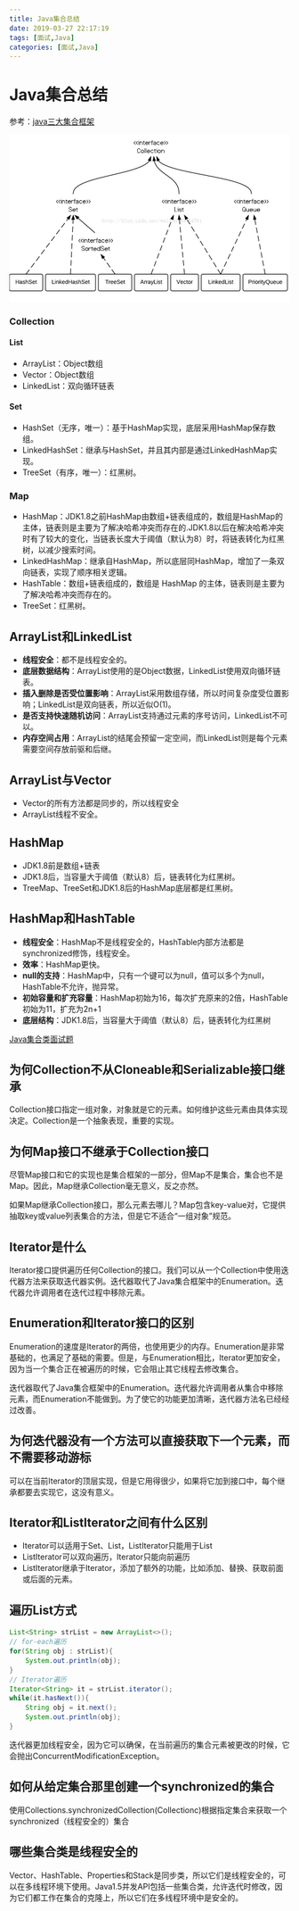 ```yaml
---
title: Java集合总结
date: 2019-03-27 22:17:19
tags: [面试,Java]
categories: [面试,Java]
---
```



# Java集合总结

参考：[java三大集合框架](https://blog.csdn.net/weixin_39464761/article/details/75137902)

![image](/image/interview_prep/collection.jpg)
### Collection

#### List
- ArrayList：Object数组
- Vector：Object数组
- LinkedList：双向循环链表

#### Set
- HashSet（无序，唯一）：基于HashMap实现，底层采用HashMap保存数组。
- LinkedHashSet：继承与HashSet，并且其内部是通过LinkedHashMap实现。
- TreeSet（有序，唯一）：红黑树。

### Map 
- HashMap：JDK1.8之前HashMap由数组+链表组成的，数组是HashMap的主体，链表则是主要为了解决哈希冲突而存在的.JDK1.8以后在解决哈希冲突时有了较大的变化，当链表长度大于阈值（默认为8）时，将链表转化为红黑树，以减少搜索时间。
- LinkedHashMap：继承自HashMap，所以底层同HashMap，增加了一条双向链表，实现了顺序相关逻辑。
- HashTable：数组+链表组成的，数组是 HashMap 的主体，链表则是主要为了解决哈希冲突而存在的。
- TreeSet：红黑树。


## ArrayList和LinkedList
- **线程安全**：都不是线程安全的。
- **底层数据结构**：ArrayList使用的是Object数据，LinkedList使用双向循环链表。
- **插入删除是否受位置影响**：ArrayList采用数组存储，所以时间复杂度受位置影响；LinkedList是双向链表，所以近似O(1)。
- **是否支持快速随机访问**：ArrayList支持通过元素的序号访问，LinkedList不可以。
- **内存空间占用**：ArrayList的结尾会预留一定空间，而LinkedList则是每个元素需要空间存放前驱和后继。

## ArrayList与Vector
- Vector的所有方法都是同步的，所以线程安全
- ArrayList线程不安全。

## HashMap
- JDK1.8前是数组+链表
- JDK1.8后，当容量大于阈值（默认8）后，链表转化为红黑树。
- TreeMap、TreeSet和JDK1.8后的HashMap底层都是红黑树。


## HashMap和HashTable
- **线程安全**：HashMap不是线程安全的，HashTable内部方法都是synchronized修饰，线程安全。
- **效率**：HashMap更快。
- **null的支持**：HashMap中，只有一个键可以为null，值可以多个为null，HashTable不允许，抛异常。
- **初始容量和扩充容量**：HashMap初始为16，每次扩充原来的2倍，HashTable初始为11，扩充为2n+1
- **底层结构**：JDK1.8后，当容量大于阈值（默认8）后，链表转化为红黑树

[Java集合类面试题](https://blog.csdn.net/hfismyangel/article/details/78156419)

## 为何Collection不从Cloneable和Serializable接口继承
Collection接口指定一组对象，对象就是它的元素。如何维护这些元素由具体实现决定。Collection是一个抽象表现，重要的实现。

## 为何Map接口不继承于Collection接口
尽管Map接口和它的实现也是集合框架的一部分，但Map不是集合，集合也不是Map。因此，Map继承Collection毫无意义，反之亦然。

如果Map继承Collection接口，那么元素去哪儿？Map包含key-value对，它提供抽取key或value列表集合的方法，但是它不适合“一组对象”规范。

## Iterator是什么
Iterator接口提供遍历任何Collection的接口。我们可以从一个Collection中使用迭代器方法来获取迭代器实例。迭代器取代了Java集合框架中的Enumeration。迭代器允许调用者在迭代过程中移除元素。

## Enumeration和Iterator接口的区别
Enumeration的速度是Iterator的两倍，也使用更少的内存。Enumeration是非常基础的，也满足了基础的需要。但是，与Enumeration相比，Iterator更加安全，因为当一个集合正在被遍历的时候，它会阻止其它线程去修改集合。

迭代器取代了Java集合框架中的Enumeration。迭代器允许调用者从集合中移除元素，而Enumeration不能做到。为了使它的功能更加清晰，迭代器方法名已经经过改善。

## 为何迭代器没有一个方法可以直接获取下一个元素，而不需要移动游标
可以在当前Iterator的顶层实现，但是它用得很少，如果将它加到接口中，每个继承都要去实现它，这没有意义。

## Iterator和ListIterator之间有什么区别
- Iterator可以适用于Set、List，ListIterator只能用于List
- ListIterator可以双向遍历，Iterator只能向前遍历
- ListIterator继承于Iterator，添加了额外的功能，比如添加、替换、获取前面或后面的元素。

## 遍历List方式

```java
List<String> strList = new ArrayList<>();
// for-each遍历
for(String obj : strList){
    System.out.println(obj);
}
// Iterator遍历
Iterator<String> it = strList.iterator();
while(it.hasNext()){
    String obj = it.next();
    System.out.println(obj);
}
```
迭代器更加线程安全，因为它可以确保，在当前遍历的集合元素被更改的时候，它会抛出ConcurrentModificationException。

## 如何从给定集合那里创建一个synchronized的集合

使用Collections.synchronizedCollection(Collectionc)根据指定集合来获取一个synchronized（线程安全的）集合

## 哪些集合类是线程安全的
Vector、HashTable、Properties和Stack是同步类，所以它们是线程安全的，可以在多线程环境下使用。Java1.5并发API包括一些集合类，允许迭代时修改，因为它们都工作在集合的克隆上，所以它们在多线程环境中是安全的。






